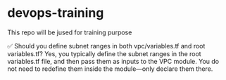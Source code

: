 # devops-training
This repo will be jused for training purpose







✅ Should you define subnet ranges in both vpc/variables.tf and root variables.tf?
Yes, you typically define the subnet ranges in the root variables.tf file, and then pass them as inputs to the VPC module. You do not need to redefine them inside the module—only declare them there.
